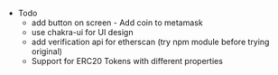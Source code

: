 - Todo
	- add button on screen - Add coin to metamask
	- use chakra-ui for UI design
	- add verification api for etherscan (try npm module before trying original)
	- Support for ERC20 Tokens with different properties